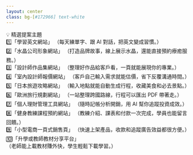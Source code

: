 ```yaml
---
layout: center
class: bg-[#172966] text-white
---
```


<Card padding="8">
  <div class="text-2xl font-bold text-center leading-snug">
    💡 精選提案主題
  </div>

  <v-click>
    <div>
      1️⃣「學習英文網站」
      <span class="text-xs text-yellow-300">（每天練單字、跟 AI 對話，把英文變成習慣。）</span>
    </div>
  </v-click>

  <v-click>
    <div>
      2️⃣「水晶公司形象網站」
      <span class="text-xs text-yellow-300">（打造品牌故事，線上展示水晶，還能直接預約療癒服務。）</span>
    </div>
  </v-click>

  <v-click>
    <div>
      3️⃣「設計師作品集網站」
      <span class="text-xs text-yellow-300">（整理好作品給客戶看，一頁就能展現你的專業。）</span>
    </div>
  </v-click>

  <v-click>
    <div>
      4️⃣「室內設計師報價網站」
      <span class="text-xs text-yellow-300">（客戶自己輸入需求就能估價，省下反覆溝通時間。）</span>
    </div>
  </v-click>

  <v-click>
    <div>
      5️⃣「日本旅遊攻略網站」
      <span class="text-xs text-yellow-300">（輸入地點就能自動生成行程，收藏美食和必去景點。）</span>
    </div>
  </v-click>

  <v-click>
    <div>
      6️⃣「歐洲旅行規劃網站」
      <span class="text-xs text-yellow-300">（一站整理跨國路線，行程可以匯出 PDF 帶著走。）</span>
    </div>
  </v-click>

  <v-click>
    <div>
      7️⃣「個人理財管理工具網站」
      <span class="text-xs text-yellow-300">（隨時記帳分析開銷，用 AI 幫你追蹤投資成效。）</span>
    </div>
  </v-click>

  <v-click>
    <div>
      8️⃣「健身教練課程預約網站」
      <span class="text-xs text-yellow-300">（教練介紹、課表和付款一次完成，學員也能留言回饋。）</span>
    </div>
  </v-click>

  <v-click>
    <div>
      9️⃣「小型電商一頁式銷售頁」
      <span class="text-xs text-yellow-300">（快速上架產品，收款和追蹤廣告效益都很方便。）</span>
    </div>
  </v-click>

  <v-click>
    <div>
      🔟「升學或教師教材分享平台」
      <span class="text-xs text-yellow-300">（老師能上載教材賺外快，學生輕鬆下載學習。）</span>
    </div>
  </v-click>
</Card>
